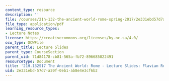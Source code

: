 ```yaml
---
content_type: resource
description: ''
file: /courses/21h-132-the-ancient-world-rome-spring-2017/2e331ebd57d7a20f0eb1ab8e4e3cf6b2_MIT21H_132S17_FlavianRome.pdf
file_type: application/pdf
learning_resource_types:
- Lecture Notes
license: https://creativecommons.org/licenses/by-nc-sa/4.0/
ocw_type: OCWFile
parent_title: Lecture Slides
parent_type: CourseSection
parent_uid: 71d84178-cb81-565a-fb72-896685022491
resourcetype: Document
title: '21H.132S17 The Ancient World: Rome - Lecture Slides: Flavian Rome'
uid: 2e331ebd-57d7-a20f-0eb1-ab8e4e3cf6b2
---
```

